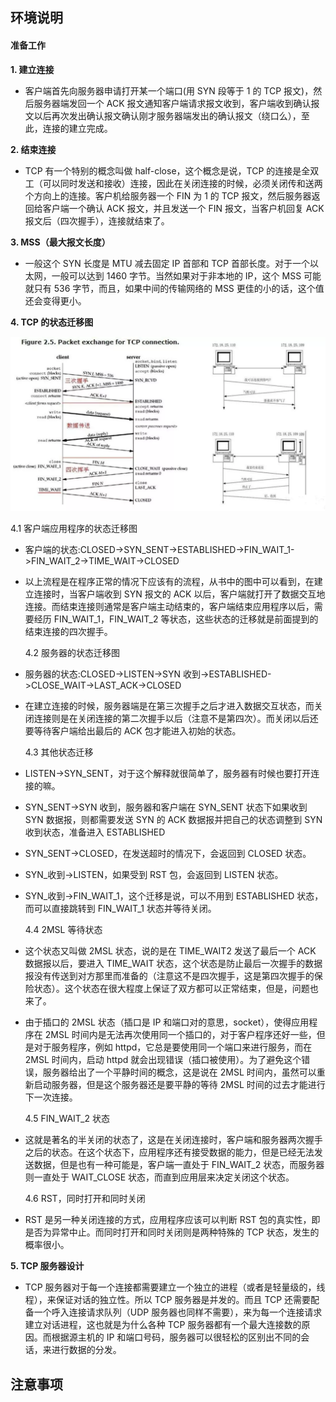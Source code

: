 ## **环境说明**

#### 准备工作

**1. 建立连接**

- 客户端首先向服务器申请打开某一个端口(用 SYN 段等于 1 的 TCP 报文)，然后服务器端发回一个 ACK 报文通知客户端请求报文收到，客户端收到确认报文以后再次发出确认报文确认刚才服务器端发出的确认报文（绕口么），至此，连接的建立完成。

**2. 结束连接**

- TCP 有一个特别的概念叫做 half-close，这个概念是说，TCP 的连接是全双工（可以同时发送和接收）连接，因此在关闭连接的时候，必须关闭传和送两个方向上的连接。客户机给服务器一个 FIN 为 1 的 TCP 报文，然后服务器返回给客户端一个确认 ACK 报文，并且发送一个 FIN 报文，当客户机回复 ACK 报文后（四次握手），连接就结束了。

**3. MSS（最大报文长度）**

- 一般这个 SYN 长度是 MTU 减去固定 IP 首部和 TCP 首部长度。对于一个以太网，一般可以达到 1460 字节。当然如果对于非本地的 IP，这个 MSS 可能就只有 536 字节，而且，如果中间的传输网络的 MSS 更佳的小的话，这个值还会变得更小。

**4. TCP 的状态迁移图**

![服务器的状态迁移和客户端的状态迁移](../../img/l_img/6.png)

4.1 客户端应用程序的状态迁移图

- 客户端的状态:CLOSED->SYN_SENT->ESTABLISHED->FIN_WAIT_1->FIN_WAIT_2->TIME_WAIT->CLOSED
- 以上流程是在程序正常的情况下应该有的流程，从书中的图中可以看到，在建立连接时，当客户端收到 SYN 报文的 ACK 以后，客户端就打开了数据交互地连接。而结束连接则通常是客户端主动结束的，客户端结束应用程序以后，需要经历 FIN_WAIT_1，FIN_WAIT_2 等状态，这些状态的迁移就是前面提到的结束连接的四次握手。

  4.2 服务器的状态迁移图

- 服务器的状态:CLOSED->LISTEN->SYN 收到->ESTABLISHED->CLOSE_WAIT->LAST_ACK->CLOSED
- 在建立连接的时候，服务器端是在第三次握手之后才进入数据交互状态，而关闭连接则是在关闭连接的第二次握手以后（注意不是第四次）。而关闭以后还要等待客户端给出最后的 ACK 包才能进入初始的状态。

  4.3 其他状态迁移

- LISTEN->SYN_SENT，对于这个解释就很简单了，服务器有时候也要打开连接的嘛。
- SYN_SENT->SYN 收到，服务器和客户端在 SYN_SENT 状态下如果收到 SYN 数据报，则都需要发送 SYN 的 ACK 数据报并把自己的状态调整到 SYN 收到状态，准备进入 ESTABLISHED
- SYN_SENT->CLOSED，在发送超时的情况下，会返回到 CLOSED 状态。
- SYN\_收到->LISTEN，如果受到 RST 包，会返回到 LISTEN 状态。
- SYN\_收到->FIN_WAIT_1，这个迁移是说，可以不用到 ESTABLISHED 状态，而可以直接跳转到 FIN_WAIT_1 状态并等待关闭。

  4.4 2MSL 等待状态

- 这个状态又叫做 2MSL 状态，说的是在 TIME_WAIT2 发送了最后一个 ACK 数据报以后，要进入 TIME_WAIT 状态，这个状态是防止最后一次握手的数据报没有传送到对方那里而准备的（注意这不是四次握手，这是第四次握手的保险状态）。这个状态在很大程度上保证了双方都可以正常结束，但是，问题也来了。
- 由于插口的 2MSL 状态（插口是 IP 和端口对的意思，socket），使得应用程序在 2MSL 时间内是无法再次使用同一个插口的，对于客户程序还好一些，但是对于服务程序，例如 httpd，它总是要使用同一个端口来进行服务，而在 2MSL 时间内，启动 httpd 就会出现错误（插口被使用）。为了避免这个错误，服务器给出了一个平静时间的概念，这是说在 2MSL 时间内，虽然可以重新启动服务器，但是这个服务器还是要平静的等待 2MSL 时间的过去才能进行下一次连接。

  4.5 FIN_WAIT_2 状态

- 这就是著名的半关闭的状态了，这是在关闭连接时，客户端和服务器两次握手之后的状态。在这个状态下，应用程序还有接受数据的能力，但是已经无法发送数据，但是也有一种可能是，客户端一直处于 FIN_WAIT_2 状态，而服务器则一直处于 WAIT_CLOSE 状态，而直到应用层来决定关闭这个状态。

  4.6 RST，同时打开和同时关闭

- RST 是另一种关闭连接的方式，应用程序应该可以判断 RST 包的真实性，即是否为异常中止。而同时打开和同时关闭则是两种特殊的 TCP 状态，发生的概率很小。

**5. TCP 服务器设计**

- TCP 服务器对于每一个连接都需要建立一个独立的进程（或者是轻量级的，线程），来保证对话的独立性。所以 TCP 服务器是并发的。而且 TCP 还需要配备一个呼入连接请求队列（UDP 服务器也同样不需要），来为每一个连接请求建立对话进程，这也就是为什么各种 TCP 服务器都有一个最大连接数的原因。而根据源主机的 IP 和端口号码，服务器可以很轻松的区别出不同的会话，来进行数据的分发。

## **注意事项**
